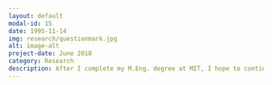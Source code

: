 ```yaml
---
layout: default
modal-id: 15
date: 1995-11-14
img: research/questionmark.jpg
alt: image-alt
project-date: June 2018
category: Research
description: After I complete my M.Eng. degree at MIT, I hope to continue research in machine learning and natural language processing, in a domain that helps people. I've really enjoyed digging deep into the technical questions that modern healthcare poses, and I am excited at the impact that machine learning techniques can have in this domain. Especially with the recent adoption of electronic medical records and abundance digital data about our lives, I believe that analyzing and making predictions using this data has the potential to significantly improve both our everyday lives and our general state of health.
---
```

